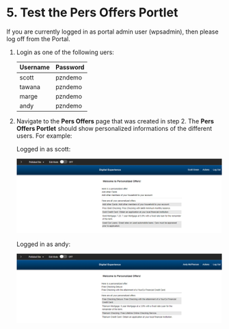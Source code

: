 # 5. Test the Pers Offers Portlet

If you are currently logged in as portal admin user (wpsadmin), then please log off from the Portal.

1. Login as one of the following uers:

    |Username|Password
    |--------|--------
    |scott|pzndemo
    |tawana|pzndemo
    |marge|pzndemo
    |andy|pzndemo

2. Navigate to the **Pers Offers** page that was created in step 2. The **Pers Offers Portlet** should show personalized informations of the different users. For example:

    Logged in as scott:  

    ![Logged in as scott](./images/Pers_offers_portlet_scott_info.png)

    Logged in as andy:

    ![Logged in as scott](./images/Pers_offers_portlet_andy_info.png)
